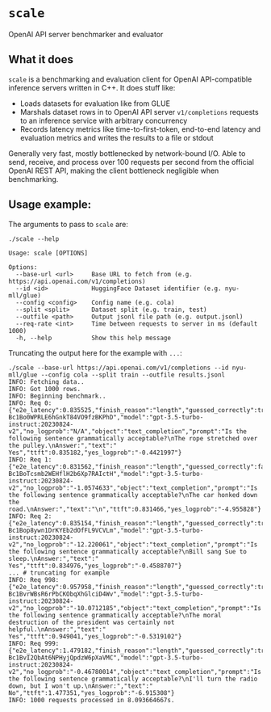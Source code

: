 # `scale`

OpenAI API server benchmarker and evaluator

## What it does

`scale` is a benchmarking and evaluation client for OpenAI
API-compatible inference servers written in C++. It does stuff
like:

- Loads datasets for evaluation like from GLUE
- Marshals dataset rows in to OpenAI API server `v1/completions`
  requests to an inference service with arbitrary concurrency
- Records latency metrics like time-to-first-token, end-to-end
  latency and evaluation metrics and writes the results to a file
  or stdout

Generally very fast, mostly bottlenecked by network-bound I/O. Able to 
send, receive, and process over 100 requests per second from the official
OpenAI REST API, making the client bottleneck negligible when benchmarking.

## Usage example:
The arguments to pass to `scale` are:

```shell
./scale --help

Usage: scale [OPTIONS]

Options:
  --base-url <url>     Base URL to fetch from (e.g. https://api.openai.com/v1/completions)
  --id <id>            HuggingFace Dataset identifier (e.g. nyu-mll/glue)
  --config <config>    Config name (e.g. cola)
  --split <split>      Dataset split (e.g. train, test)
  --outfile <path>     Output jsonl file path (e.g. output.jsonl)
  --req-rate <int>     Time between requests to server in ms (default 1000)
  -h, --help           Show this help message
```

Truncating the output here for the example with `...`:
```shell
./scale --base-url https://api.openai.com/v1/completions --id nyu-mll/glue --config cola --split train --outfile results.jsonl
INFO: Fetching data..
INFO: Got 1000 rows.
INFO: Beginning benchmark..
INFO: Req 0: {"e2e_latency":0.835525,"finish_reason":"length","guessed_correctly":true,"id":"cmpl-Bc1Bo0WPRLE6hGnkT84VO9fzBKPhD","model":"gpt-3.5-turbo-instruct:20230824-v2","no_logprob":"N/A","object":"text_completion","prompt":"Is the following sentence grammatically acceptable?\nThe rope stretched over the pulley.\nAnswer:","text":" Yes","ttft":0.835182,"yes_logprob":"-0.4421997"}
INFO: Req 1: {"e2e_latency":0.831562,"finish_reason":"length","guessed_correctly":false,"id":"cmpl-Bc1BoTcsmb2WEHflH2b6Xp7RAIctH","model":"gpt-3.5-turbo-instruct:20230824-v2","no_logprob":"-1.0574633","object":"text_completion","prompt":"Is the following sentence grammatically acceptable?\nThe car honked down the road.\nAnswer:","text":"\n","ttft":0.831466,"yes_logprob":"-4.955828"}
INFO: Req 2: {"e2e_latency":0.835154,"finish_reason":"length","guessed_correctly":true,"id":"cmpl-Bc1Bop8ywn1DrKYEb2dOfFL9VCVLm","model":"gpt-3.5-turbo-instruct:20230824-v2","no_logprob":"-12.220061","object":"text_completion","prompt":"Is the following sentence grammatically acceptable?\nBill sang Sue to sleep.\nAnswer:","text":" Yes","ttft":0.834976,"yes_logprob":"-0.4588707"}
... # truncating for example
INFO: Req 998: {"e2e_latency":0.957958,"finish_reason":"length","guessed_correctly":true,"id":"cmpl-Bc1BvrWBsR6rPbCKObqXhGlciD4Wv","model":"gpt-3.5-turbo-instruct:20230824-v2","no_logprob":"-10.0712185","object":"text_completion","prompt":"Is the following sentence grammatically acceptable?\nThe moral destruction of the president was certainly not helpful.\nAnswer:","text":" Yes","ttft":0.949041,"yes_logprob":"-0.5319102"}
INFO: Req 999: {"e2e_latency":1.479182,"finish_reason":"length","guessed_correctly":true,"id":"cmpl-Bc1BvI2QbAt6NPHyjQpdzW6pXaVMC","model":"gpt-3.5-turbo-instruct:20230824-v2","no_logprob":"-0.46780014","object":"text_completion","prompt":"Is the following sentence grammatically acceptable?\nI'll turn the radio down, but I won't up.\nAnswer:","text":" No","ttft":1.477351,"yes_logprob":"-6.915308"}
INFO: 1000 requests processed in 8.093664667s.
```

